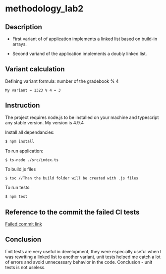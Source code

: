 # methodology_lab2
## Description

* First variant of of application implements a linked list based on build-in arrays.

* Second variand of the application implements a doubly linked list.

## Variant calculation
Defining variant formula: number of the gradebook % 4
```
My variant = 1323 % 4 = 3
```

## Instruction
The project requires node.js to be installed on your machine and typescript any stable version.
My version is 4.9.4

Install all dependancies:
```bash
$ npm install
```

To run application:
```bash
$ ts-node ./src/index.ts
```
To build js files
```
$ tsc //Than the build folder will be created with .js files
```
To run tests:
```bash
$ npm test
```

## Reference to the commit the failed CI tests
[Failed commit link](https://github.com/Valentyn13/methodology_lab2/commit/ecc578b962c680a9cb12e212c96aef1b3e5ffb77)

## Conclusion
Гnit tests are very useful in development, they were especially useful when I was rewriting a linked list to another variant, unit tests helped me catch a lot of errors and avoid unnecessary behavior in the code. Conclusion -  unit tests is not useless.
